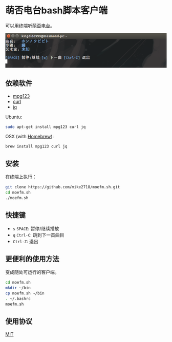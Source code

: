 # 萌否电台bash脚本客户端

可以用终端听[萌否电台](http://moe.fm)。

[![moefm.sh运行在Ubuntu](assets/img/moefm.sh.png)](#安装和使用)

## 依赖软件

* [mpg123](http://www.mpg123.de/)
* [curl](http://curl.haxx.se/)
* [jq](http://stedolan.github.io/jq/)

Ubuntu:

```bash
sudo apt-get install mpg123 curl jq
```

OSX (with [Homebrew](https://brew.sh/)):

```
brew install mpg123 curl jq
```

## 安装

在终端上执行：

```bash
git clone https://github.com/mike2718/moefm.sh.git
cd moefm.sh
./moefm.sh
```

## 快捷键

* `s` `SPACE`: 暂停/继续播放
* `q` `Ctrl-C`: 跳到下一首曲目
* `Ctrl-Z`: 退出

## 更便利的使用方法

变成随处可运行的客户端。

```bash
cd moefm.sh
mkdir ~/bin
cp moefm.sh ~/bin
. ~/.bashrc
moefm.sh
```

## 使用协议
[MIT](https://github.com/mike2718/moefm.sh/blob/master/LICENSE)
